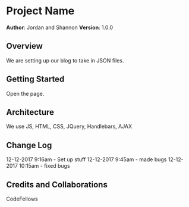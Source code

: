 # Project Name

**Author**: Jordan and Shannon
**Version**: 1.0.0

## Overview
We are setting up our blog to take in JSON files.

## Getting Started
Open the page.

## Architecture
We use JS, HTML, CSS, JQuery, Handlebars, AJAX

## Change Log

12-12-2017 9:16am - Set up stuff
12-12-2017 9:45am - made bugs
12-12-2017 10:15am - fixed bugs

## Credits and Collaborations
CodeFellows
